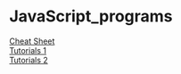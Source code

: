 # JavaScript_programs

<a href ="https://quickref.me/javascript"> Cheat Sheet </a> <br>
<a href="https://www.w3schools.com/js/default.asp"> Tutorials 1 </a>
<br>
<a href="https://www.w3schools.com/jsref/"> Tutorials 2 </a>
